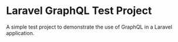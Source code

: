 # Laravel GraphQL Test Project

A simple test project to demonstrate the use of GraphQL in a Laravel application.

